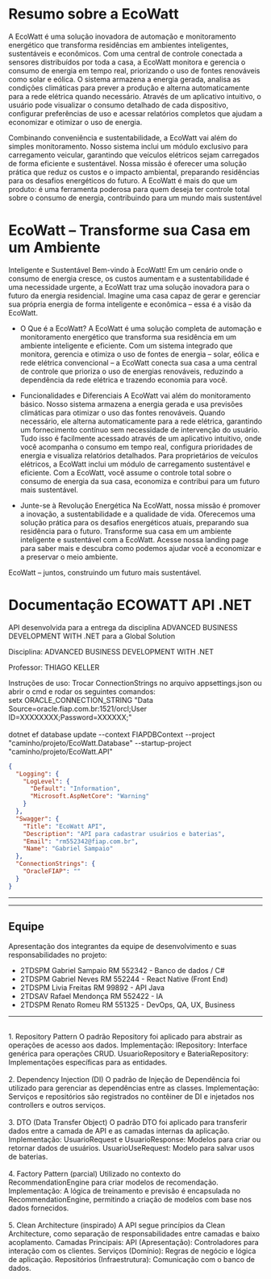 # Resumo sobre a EcoWatt
A EcoWatt é uma solução inovadora de automação e monitoramento energético que
transforma residências em ambientes inteligentes, sustentáveis e econômicos. Com
uma central de controle conectada a sensores distribuídos por toda a casa, a EcoWatt
monitora e gerencia o consumo de energia em tempo real, priorizando o uso de fontes
renováveis como solar e eólica. O sistema armazena a energia gerada, analisa as
condições climáticas para prever a produção e alterna automaticamente para a rede
elétrica quando necessário. Através de um aplicativo intuitivo, o usuário pode visualizar
o consumo detalhado de cada dispositivo, configurar preferências de uso e acessar
relatórios completos que ajudam a economizar e otimizar o uso de energia.

Combinando conveniência e sustentabilidade, a EcoWatt vai além do simples
monitoramento. Nosso sistema inclui um módulo exclusivo para carregamento veicular,
garantindo que veículos elétricos sejam carregados de forma eficiente e sustentável.
Nossa missão é oferecer uma solução prática que reduz os custos e o impacto
ambiental, preparando residências para os desafios energéticos do futuro. A EcoWatt é
mais do que um produto: é uma ferramenta poderosa para quem deseja ter controle
total sobre o consumo de energia, contribuindo para um mundo mais sustentável


# EcoWatt – Transforme sua Casa em um Ambiente

Inteligente e Sustentável
Bem-vindo à EcoWatt! Em um cenário onde o consumo de energia cresce, os custos
aumentam e a sustentabilidade é uma necessidade urgente, a EcoWatt traz uma
solução inovadora para o futuro da energia residencial. Imagine uma casa capaz de
gerar e gerenciar sua própria energia de forma inteligente e econômica – essa é a visão
da EcoWatt.


- O Que é a EcoWatt?
  A EcoWatt é uma solução completa de automação e monitoramento energético que
  transforma sua residência em um ambiente inteligente e eficiente. Com um sistema
  integrado que monitora, gerencia e otimiza o uso de fontes de energia – solar, eólica e
  rede elétrica convencional – a EcoWatt conecta sua casa a uma central de controle que
  prioriza o uso de energias renováveis, reduzindo a dependência da rede elétrica e
  trazendo economia para você.


- Funcionalidades e Diferenciais
  A EcoWatt vai além do monitoramento básico. Nosso sistema armazena a energia
  gerada e usa previsões climáticas para otimizar o uso das fontes renováveis. Quando
  necessário, ele alterna automaticamente para a rede elétrica, garantindo um
  fornecimento contínuo sem necessidade de intervenção do usuário. Tudo isso é
  facilmente acessado através de um aplicativo intuitivo, onde você acompanha o
  consumo em tempo real, configura prioridades de energia e visualiza relatórios
  detalhados. Para proprietários de veículos elétricos, a EcoWatt inclui um módulo de
  carregamento sustentável e eficiente.
  Com a EcoWatt, você assume o controle total sobre o consumo de energia da sua casa,
  economiza e contribui para um futuro mais sustentável.


- Junte-se à Revolução Energética
  Na EcoWatt, nossa missão é promover a inovação, a sustentabilidade e a qualidade de
  vida. Oferecemos uma solução prática para os desafios energéticos atuais, preparando
  sua residência para o futuro. Transforme sua casa em um ambiente inteligente e
  sustentável com a EcoWatt. Acesse nossa landing page para saber mais e descubra
  como podemos ajudar você a economizar e a preservar o meio ambiente.

EcoWatt – juntos, construindo um futuro mais sustentável.


# Documentação ECOWATT API .NET
API desenvolvida para a entrega da disciplina ADVANCED BUSINESS DEVELOPMENT WITH .NET para a Global Solution

Disciplina: 
ADVANCED BUSINESS DEVELOPMENT WITH .NET

Professor: 
THIAGO KELLER

Instruções de uso: Trocar ConnectionStrings no arquivo appsettings.json ou abrir o cmd e rodar os seguintes comandos: <br>
setx ORACLE_CONNECTION_STRING "Data Source=oracle.fiap.com.br:1521/orcl;User ID=XXXXXXXX;Password=XXXXXX;" <br><br>
dotnet ef database update --context FIAPDBContext --project "caminho/projeto/EcoWatt.Database" --startup-project "caminho/projeto/EcoWatt.API"



```json
{
  "Logging": {
    "LogLevel": {
      "Default": "Information",
      "Microsoft.AspNetCore": "Warning"
    }
  },
  "Swagger": {
    "Title": "EcoWatt API",
    "Description": "API para cadastrar usuários e baterias",
    "Email": "rm552342@fiap.com.br",
    "Name": "Gabriel Sampaio"
  },
  "ConnectionStrings": {
    "OracleFIAP": ""
  }
}

```
---

---

## Equipe

Apresentação dos integrantes da equipe de desenvolvimento e suas responsabilidades no projeto:

- 2TDSPM Gabriel Sampaio RM 552342 - Banco de dados / C#
- 2TDSPM Gabriel Neves RM 552244 - React Native (Front End)
- 2TDSPM Livia Freitas RM 99892 - API Java
- 2TDSAV Rafael Mendonça RM 552422 - IA
- 2TDSPM Renato Romeu RM 551325 - DevOps, QA, UX, Business
  
---
<br>
1. Repository Pattern
O padrão Repository foi aplicado para abstrair as operações de acesso aos dados.
Implementação:
IRepository<T>: Interface genérica para operações CRUD.
UsuarioRepository e BateriaRepository: Implementações específicas para as entidades.
<br>

<br>
2. Dependency Injection (DI)
O padrão de Injeção de Dependência foi utilizado para gerenciar as dependências entre as classes.
Implementação:
Serviços e repositórios são registrados no contêiner de DI e injetados nos controllers e outros serviços.
<br>

<br>
3. DTO (Data Transfer Object)
O padrão DTO foi aplicado para transferir dados entre a camada de API e as camadas internas da aplicação.
Implementação:
UsuarioRequest e UsuarioResponse: Modelos para criar ou retornar dados de usuários.
UsuarioUseRequest: Modelo para salvar usos de baterias.
<br>

<br>
4. Factory Pattern (parcial)
Utilizado no contexto do RecommendationEngine para criar modelos de recomendação.
Implementação:
A lógica de treinamento e previsão é encapsulada no RecommendationEngine, permitindo a criação de modelos com base nos dados fornecidos.
<br>

<br>
5. Clean Architecture (inspirado)
A API segue princípios da Clean Architecture, como separação de responsabilidades entre camadas e baixo acoplamento.
Camadas Principais:
API (Apresentação): Controladores para interação com os clientes.
Serviços (Domínio): Regras de negócio e lógica de aplicação.
Repositórios (Infraestrutura): Comunicação com o banco de dados.

